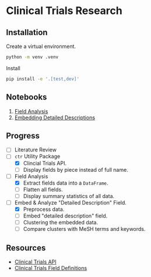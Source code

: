 # Clinical Trials Research

## Installation

Create a virtual environment.

```bash
python -m venv .venv
```

Install

```bash
pip install -e '.[test,dev]'
```

## Notebooks

1. [Field Analysis](./notebooks/01-field-analysis.ipynb)
2. [Embedding Detailed Descriptions](./notebooks/02-embedding-detailed-descriptions.ipynb)

## Progress

- [ ] Literature Review
- [ ] `ctr` Utility Package
  - [x] Clincial Trials API.
  - [ ] Display fields by piece instead of full name.
- [ ] Field Analysis
  - [x] Extract fields data into a `DataFrame`.
  - [ ] Flatten all fields.
  - [ ] Display summary statistics of all data.
- [ ] Embed & Analyze "Detailed Description" Field.
  - [x] Preprocess data.
  - [ ] Embed "detailed description" field.
  - [ ] Clustering the embedded data.
  - [ ] Compare clusters with MeSH terms and keywords.

## Resources

- [Clinical Trials API](https://clinicaltrials.gov/data-api/api)
- [Clinical Trials Field Definitions](https://clinicaltrials.gov/data-api/about-api/study-data-structure)
